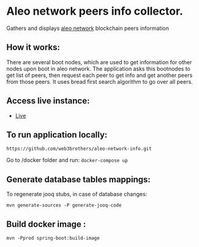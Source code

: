 # Aleo network peers info collector. 

Gathers and displays [aleo network](https://www.aleo.org/) blockchain peers information

## How it works:

There are several boot nodes, which are used to get information for other nodes upon boot in aleo network. The application asks this bootnodes to get
list of peers, then request each peer to get info and get another peers from those peers. It uses bread first search algorithm to go over all peers.

## Access live instance:

* [Live](http://aleo-peers-info.web3brothers.tech)

## To run application locally:

```
https://github.com/web3brothers/aleo-network-info.git
```
Go to /docker folder and run:
`
docker-compose up
`

## Generate database tables mappings:

To regenerate jooq stubs, in case of database changes:

`mvn generate-sources -P generate-jooq-code`

## Build docker image :

`mvn -Pprod spring-boot:build-image`
